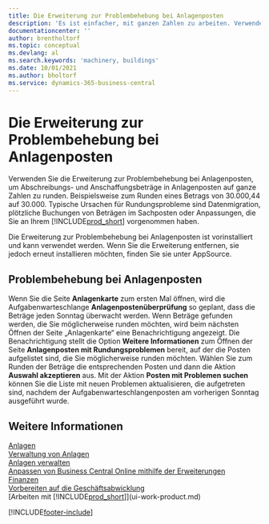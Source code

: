 ```yaml
---
title: Die Erweiterung zur Problembehebung bei Anlagenposten
description: 'Es ist einfacher, mit ganzen Zahlen zu arbeiten. Verwenden Sie diese Erweiterung, um Beträge für Anlagen im Anlagenposten zu runden.'
documentationcenter: ''
author: brentholtorf
ms.topic: conceptual
ms.devlang: al
ms.search.keywords: 'machinery, buildings'
ms.date: 10/01/2021
ms.author: bholtorf
ms.service: dynamics-365-business-central
---
```

# Die Erweiterung zur Problembehebung bei Anlagenposten
Verwenden Sie die Erweiterung zur Problembehebung bei Anlagenposten, um Abschreibungs- und Anschaffungsbeträge in Anlagenposten auf ganze Zahlen zu runden. Beispielsweise zum Runden eines Betrags von 30.000,44 auf 30.000. Typische Ursachen für Rundungsprobleme sind Datenmigration, plötzliche Buchungen von Beträgen im Sachposten oder Anpassungen, die Sie an Ihrem [!INCLUDE[prod_short](includes/prod_short.md)] vorgenommen haben.

Die Erweiterung zur Problembehebung bei Anlagenposten ist vorinstalliert und kann verwendet werden. Wenn Sie die Erweiterung entfernen, sie jedoch erneut installieren möchten, finden Sie sie unter AppSource.

## Problembehebung bei Anlagenposten
Wenn Sie die Seite **Anlagenkarte** zum ersten Mal öffnen, wird die Aufgabenwarteschlange **Anlagenpostenüberprüfung** so geplant, dass die Beträge jeden Sonntag überwacht werden. Wenn Beträge gefunden werden, die Sie möglicherweise runden möchten, wird beim nächsten Öffnen der Seite „Anlagenkarte“ eine Benachrichtigung angezeigt. Die Benachrichtigung stellt die Option **Weitere Informationen** zum Öffnen der Seite **Anlagenposten mit Rundungsproblemen** bereit, auf der die Posten aufgelistet sind, die Sie möglicherweise runden möchten. Wählen Sie zum Runden der Beträge die entsprechenden Posten und dann die Aktion **Auswahl akzeptieren** aus. Mit der Aktion **Posten mit Problemen suchen** können Sie die Liste mit neuen Problemen aktualisieren, die aufgetreten sind, nachdem der Aufgabenwarteschlangenposten am vorherigen Sonntag ausgeführt wurde.

## Weitere Informationen
[Anlagen](fa-manage.md)  
[Verwaltung von Anlagen](fa-manage.md)  
[Anlagen verwalten](fa-how-maintain.md)  
[Anpassen von Business Central Online mithilfe der Erweiterungen](ui-extensions.md)  
[Finanzen](finance.md)  
[Vorbereiten auf die Geschäftsabwicklung](ui-get-ready-business.md)  
[Arbeiten mit [!INCLUDE[prod_short](includes/prod_short.md)]](ui-work-product.md)  


[!INCLUDE[footer-include](includes/footer-banner.md)]



